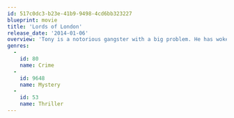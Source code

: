 ```yaml
---
id: 517c0dc3-b23e-41b9-9498-4cd6bb323227
blueprint: movie
title: 'Lords of London'
release_date: '2014-01-06'
overview: 'Tony is a notorious gangster with a big problem. He has woken up in an abandoned farmhouse, with blood on his shirt, and no memory of how he got there. He stumbles into a small town and discovers he’s in an Italian village that seems to be lost in time.'
genres:
  -
    id: 80
    name: Crime
  -
    id: 9648
    name: Mystery
  -
    id: 53
    name: Thriller
---
```

